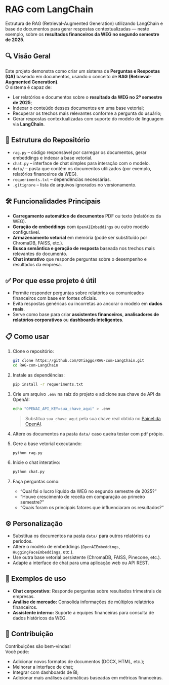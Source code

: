 # RAG com LangChain  
Estrutura de RAG (Retrieval-Augmented Generation) utilizando LangChain e base de documentos para gerar respostas contextualizadas — neste exemplo, sobre os **resultados financeiros da WEG no segundo semestre de 2025**.

## 🔍 Visão Geral  
Este projeto demonstra como criar um sistema de **Perguntas e Respostas (QA)** baseado em documentos, usando o conceito de **RAG (Retrieval-Augmented Generation)**.  
O sistema é capaz de:  
- Ler relatórios e documentos sobre o **resultado da WEG no 2º semestre de 2025**;  
- Indexar o conteúdo desses documentos em uma base vetorial;  
- Recuperar os trechos mais relevantes conforme a pergunta do usuário;  
- Gerar respostas contextualizadas com suporte do modelo de linguagem via **LangChain**.

## 📂 Estrutura do Repositório  
- `rag.py` – código responsável por carregar os documentos, gerar embeddings e indexar a base vetorial.  
- `chat.py` – interface de chat simples para interação com o modelo.  
- `data/` – pasta que contém os documentos utilizados (por exemplo, relatórios financeiros da WEG).  
- `requeriments.txt` – dependências necessárias.  
- `.gitignore` – lista de arquivos ignorados no versionamento.  

## 🛠 Funcionalidades Principais  
- **Carregamento automático de documentos** PDF ou texto (relatórios da WEG).  
- **Geração de embeddings** com `OpenAIEmbeddings` ou outro modelo configurável.  
- **Armazenamento vetorial** em memória (pode ser substituído por ChromaDB, FAISS, etc.).  
- **Busca semântica e geração de resposta** baseada nos trechos mais relevantes do documento.  
- **Chat interativo** que responde perguntas sobre o desempenho e resultados da empresa.

## ✅ Por que esse projeto é útil  
- Permite responder perguntas sobre relatórios ou comunicados financeiros com base em fontes oficiais.  
- Evita respostas genéricas ou incorretas ao ancorar o modelo em **dados reais**.  
- Serve como base para criar **assistentes financeiros**, **analisadores de relatórios corporativos** ou **dashboards inteligentes**.  

## 📋 Como usar  
1. Clone o repositório:  
   ```bash
   git clone https://github.com/OTiaggo/RAG-com-LangChain.git  
   cd RAG-com-LangChain  
   ```

2. Instale as dependências:  
   ```bash
   pip install -r requeriments.txt  
   ```

3. Crie um arquivo `.env` na raiz do projeto e adicione sua chave de API da OpenAI:  
   ```bash
   echo "OPENAI_API_KEY=sua_chave_aqui" > .env
   ```
   > Substitua `sua_chave_aqui` pela sua chave real obtida no [Painel da OpenAI](https://platform.openai.com/account/api-keys).

4. Altere os documentos na pasta `data/` caso queira testar com pdf própio.  

5. Gere a base vetorial executando:  
   ```bash
   python rag.py  
   ```

6. Inicie o chat interativo:  
   ```bash
   python chat.py  
   ```

7. Faça perguntas como:  
   - “Qual foi o lucro líquido da WEG no segundo semestre de 2025?”  
   - “Houve crescimento de receita em comparação ao primeiro semestre?”  
   - “Quais foram os principais fatores que influenciaram os resultados?”  

## ⚙️ Personalização  
- Substitua os documentos na pasta `data/` para outros relatórios ou períodos.  
- Altere o modelo de embeddings (`OpenAIEmbeddings`, `HuggingFaceEmbeddings`, etc.).  
- Use outra base vetorial persistente (ChromaDB, FAISS, Pinecone, etc.).  
- Adapte a interface de chat para uma aplicação web ou API REST.  

## 🧪 Exemplos de uso  
- **Chat corporativo:** Responde perguntas sobre resultados trimestrais de empresas.  
- **Análise de mercado:** Consolida informações de múltiplos relatórios financeiros.  
- **Assistente interno:** Suporte a equipes financeiras para consulta de dados históricos da WEG.  

## 👥 Contribuição  
Contribuições são bem-vindas!  
Você pode:  
- Adicionar novos formatos de documentos (DOCX, HTML, etc.);  
- Melhorar a interface de chat;  
- Integrar com dashboards de BI;  
- Adicionar mais análises automáticas baseadas em métricas financeiras.  